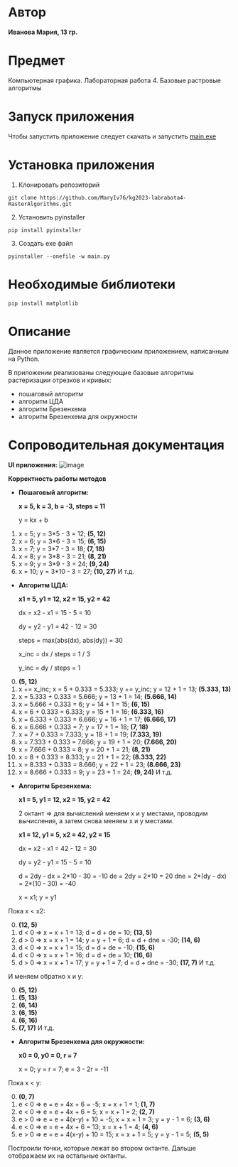 # Автор
**Иванова Мария, 13 гр.**

# Предмет 
Компьютерная графика. Лабораторная работа 4. Базовые растровые алгоритмы

# Запуск приложения
Чтобы запустить приложение следует скачать и запустить [main.exe](https://github.com/MaryIv76/kg2023-labrabota4-RasterAlgorithms/blob/main/main.exe)

# Установка приложения
1. Клонировать репозиторий

```
git clone https://github.com/MaryIv76/kg2023-labrabota4-RasterAlgorithms.git
```

2. Установить pyinstaller
```
pip install pyinstaller
```

3. Создать exe файл
```
pyinstaller --onefile -w main.py
```

# Необходимые библиотеки
```
pip install matplotlib
```

# Описание
Данное приложение является графическим приложением, написанным на Python.

В приложении реализованы следующие базовые алгоритмы растеризации отрезков и кривых:
* пошаговый алгоритм
* алгоритм ЦДА
* алгоритм Брезенхема
* алгоритм Брезенхема для окружности

# Сопроводительная документация
**UI приложения:**
![image](https://user-images.githubusercontent.com/78850640/235090666-018995e7-4bc5-4a9d-9811-0353b918d1c4.png)

**Корректность работы методов**
* **Пошаговый алгоритм:**

  **x = 5, k = 3, b = -3, steps = 11**

  y = kx + b

1. x = 5;   y = 3\*5 - 3 = 12;  **(5, 12)**
2. x = 6;   y = 3\*6 - 3 = 15;  **(6, 15)**
3. x = 7;   y = 3\*7 - 3 = 18;  **(7, 18)**
4. x = 8;   y = 3\*8 - 3 = 21;  **(8, 21)**
5. x = 9;   y = 3\*9 - 3 = 24;  **(9, 24)**
6. x = 10;   y = 3\*10 - 3 = 27;  **(10, 27)**
И т.д.

* **Алгоритм ЦДА:**

  **x1 = 5, y1 = 12, x2 = 15, y2 = 42**
  
  dx = x2 - x1 = 15 - 5 = 10
  
  dy = y2 - y1 = 42 - 12 = 30
  
  steps = max(abs(dx), abs(dy)) = 30
  
  x_inc = dx / steps = 1 / 3
  
  y_inc = dy / steps = 1
  
0. **(5, 12)**
1. x += x_inc; x = 5 + 0.333 = 5.333;  y += y_inc; y = 12 + 1 = 13; **(5.333, 13)**
2. x = 5.333 + 0.333 = 5.666; y = 13 + 1 = 14; **(5.666, 14)**
3. x = 5.666 + 0.333 = 6; y = 14 + 1 = 15; **(6, 15)**
4. x = 6 + 0.333 = 6.333; y = 15 + 1 = 16; **(6.333, 16)**
5. x = 6.333 + 0.333 = 6.666; y = 16 + 1 = 17; **(6.666, 17)**
6. x = 6.666 + 0.333 = 7; y = 17 + 1 = 18; **(7, 18)**
7. x = 7 + 0.333 = 7.333; y = 18 + 1 = 19; **(7.333, 19)**
8. x = 7.333 + 0.333 = 7.666; y = 19 + 1 = 20; **(7.666, 20)**
9. x = 7.666 + 0.333 = 8; y = 20 + 1 = 21; **(8, 21)**
10. x = 8 + 0.333 = 8.333; y = 21 + 1 = 22; **(8.333, 22)**
11. x = 8.333 + 0.333 = 8.666; y = 22 + 1 = 23; **(8.666, 23)**
12. x = 8.666 + 0.333 = 9; y = 23 + 1 = 24; **(9, 24)** И т.д.

* **Алгоритм Брезенхема:**

  **x1 = 5, y1 = 12, x2 = 15, y2 = 42**

  2 октант => для вычислений меняем x и y местами, проводим вычисления, а затем снова меняем x и y местами.
  
  **x1 = 12, y1 = 5, x2 = 42, y2 = 15**
  
  dx = x2 - x1 = 42 - 12 = 30
  
  dy = y2 - y1 = 15 - 5 = 10 
  
  d = 2dy - dx = 2\*10 - 30 = -10
  de = 2dy = 2\*10 = 20
  dne = 2\*(dy - dx) = 2\*(10 - 30) = -40
  
  x = x1; y = y1
  
Пока x < x2:

0. **(12, 5)**
1. d < 0 => x = x + 1 = 13; d = d + de = 10; **(13, 5)**
2. d > 0 => x = x + 1 = 14; y = y + 1 = 6; d = d + dne = -30; **(14, 6)**
3. d < 0 => x = x + 1 = 15; d = d + de = -10; **(15, 6)**
4. d < 0 => x = x + 1 = 16; d = d + de = 10; **(16, 6)**
5. d > 0 => x = x + 1 = 17; y = y + 1 = 7; d = d + dne = -30; **(17, 7)** И т.д.

И меняем обратно x и y:

0. **(5, 12)**
1. **(5, 13)**
2. **(6, 14)**
3. **(6, 15)**
4. **(6, 16)**
5. **(7, 17)** И т.д.

* **Алгоритм Брезенхема для окружности:**

  **x0 = 0, y0 = 0, r = 7**
  
  x = 0; y = r = 7; e = 3 - 2r = -11
  
Пока x < y:

0. **(0, 7)**
1. e < 0 => e = e + 4x + 6 = -5; x = x + 1 = 1; **(1, 7)**
2. e < 0 => e = e + 4x + 6 = 5; x = x + 1 = 2; **(2, 7)**
3. e > 0 => e = e + 4(x-y) + 10 = -5; x = x + 1 = 3; y = y - 1 = 6; **(3, 6)**
4. e < 0 => e = e + 4x + 6 = 13; x = x + 1 = 4; **(4, 6)**
5. e > 0 => e = e + 4(x-y) + 10 = 15; x = x + 1 = 5; y = y - 1 = 5; **(5, 5)**

Построили точки, которые лежат во втором октанте. Дальше отображаем их на остальные октанты.

